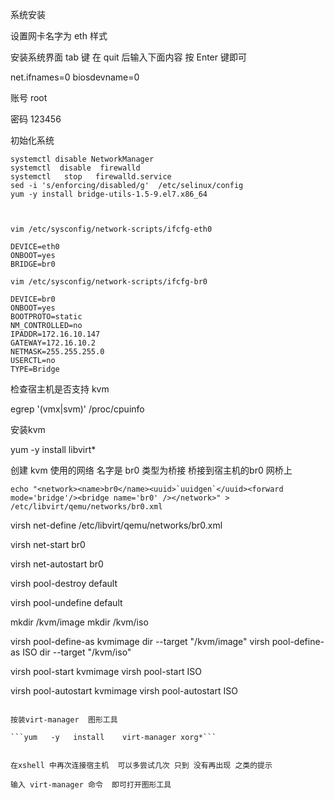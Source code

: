 系统安装


设置网卡名字为 eth 样式

安装系统界面  tab  键  在 quit 后输入下面内容 按 Enter 键即可

net.ifnames=0 biosdevname=0



账号 
root   

密码
123456


初始化系统
```systemctl stop NetworkManager
systemctl disable NetworkManager
systemctl  disable  firewalld
systemctl   stop   firewalld.service
sed -i 's/enforcing/disabled/g'  /etc/selinux/config
yum -y install bridge-utils-1.5-9.el7.x86_64



vim /etc/sysconfig/network-scripts/ifcfg-eth0

DEVICE=eth0
ONBOOT=yes
BRIDGE=br0

vim /etc/sysconfig/network-scripts/ifcfg-br0

DEVICE=br0
ONBOOT=yes
BOOTPROTO=static
NM_CONTROLLED=no
IPADDR=172.16.10.147
GATEWAY=172.16.10.2
NETMASK=255.255.255.0
USERCTL=no
TYPE=Bridge
```

检查宿主机是否支持  kvm

egrep '(vmx|svm)' /proc/cpuinfo


安装kvm 

yum   -y   install   libvirt*  

创建 kvm 使用的网络  名字是  br0   类型为桥接    桥接到宿主机的br0 网桥上


```echo "<network><name>br0</name><uuid>`uuidgen`</uuid><forward mode='bridge'/><bridge name='br0' /></network>" >  /etc/libvirt/qemu/networks/br0.xml```


virsh net-define    /etc/libvirt/qemu/networks/br0.xml

virsh net-start   br0

virsh  net-autostart  br0



virsh pool-destroy default

virsh pool-undefine default


mkdir /kvm/image
mkdir /kvm/iso


virsh pool-define-as  kvmimage  dir --target  "/kvm/image"
virsh pool-define-as  ISO  dir --target  "/kvm/iso"

virsh pool-start  kvmimage
virsh pool-start  ISO

virsh  pool-autostart   kvmimage
virsh  pool-autostart   ISO
```

按装virt-manager  图形工具

```yum   -y   install    virt-manager xorg*```


在xshell 中再次连接宿主机  可以多尝试几次 只到 没有再出现 之类的提示 

输入 virt-manager 命令  即可打开图形工具
